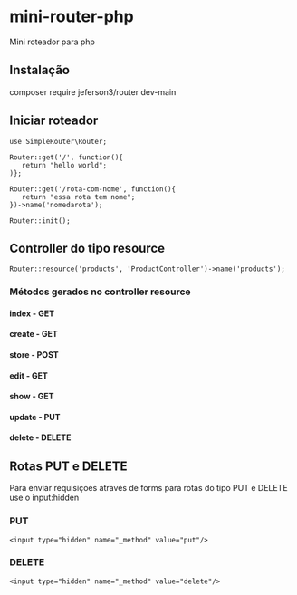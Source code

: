 # mini-router-php
 Mini roteador para php

## Instalação
composer require jeferson3/router dev-main

## Iniciar roteador

```
use SimpleRouter\Router;

Router::get('/', function(){
   return "hello world";
)};

Router::get('/rota-com-nome', function(){
   return "essa rota tem nome";
})->name('nomedarota');

Router::init();

```

## Controller do tipo resource
`Router::resource('products', 'ProductController')->name('products');`
### Métodos gerados no controller resource
#### index - GET
#### create - GET
#### store - POST
#### edit - GET
#### show - GET
#### update - PUT
#### delete - DELETE

## Rotas PUT e DELETE
<p>Para enviar requisiçoes através de forms para rotas do tipo PUT e DELETE use o input:hidden</p>

### PUT
`<input type="hidden" name="_method" value="put"/>`

### DELETE
`<input type="hidden" name="_method" value="delete"/>`
